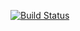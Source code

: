 [![Build Status](https://travis-ci.org/nmrs-nigeria/nigeria-mrs-distribution.svg?branch=master)](https://travis-ci.org/github/nmrs-nigeria/nigeria-mrs-distribution)